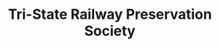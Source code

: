 ---
layout: repo
title: "Tri-State Railway Preservation Society"
id: 22409
permalink: repos/22409/
---